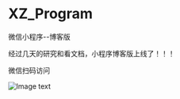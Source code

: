 # XZ_Program 

微信小程序--博客版

经过几天的研究和看文档，小程序博客版上线了！！！

微信扫码访问

![Image text](http://www.jwhuang.site/static/images/wx_img.jpg)
